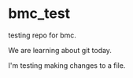 bmc_test
========

testing repo for bmc.

We are learning about git today.

I'm testing making changes to a file.
